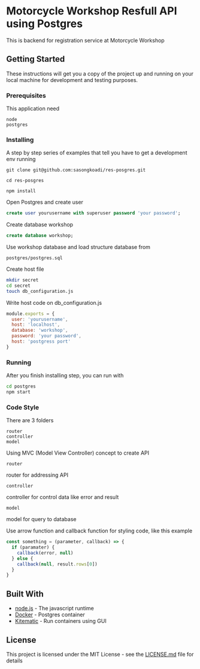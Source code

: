 # Motorcycle Workshop Resfull API using Postgres

This is backend for registration service at Motorcycle Workshop

## Getting Started

These instructions will get you a copy of the project up and running on your local machine for development and testing purposes.

### Prerequisites

This application need

```
node
postgres
```

### Installing

A step by step series of examples that tell you have to get a development env running

```
git clone git@github.com:sasongkoadi/res-posgres.git

cd res-posgres

npm install
```
Open Postgres and create user

```sql
create user yourusername with superuser password 'your password';
```

Create database workshop

```sql
create database workshop;
```

Use workshop database and load structure database from

```
postgres/postgres.sql
```

Create host file

```bash
mkdir secret
cd secret
touch db_configuration.js
```

Write host code on db_configuration.js

```js
module.exports = {
  user: 'yourusername',
  host: 'localhost',
  database: 'workshop',
  password: 'your password',
  host: 'postgress port'
}
```

### Running

After you finish installing step, you can run with 

```bash
cd postgres
npm start
```

### Code Style

There are 3 folders

```
router
controller
model
```

Using MVC (Model View Controller) concept to create API

```
router
```
router for addressing API

```
controller
```
controller for control data like error and result

```
model
```
model for query to database


Use arrow function and callback function for styling code, like this example

```js
const something = (parameter, callback) => {
  if (paramater) {
    callback(error, null)
  } else {
    callback(null, result.rows[0])
  }
}
```

## Built With

* [node.js](https://nodejs.org/en/) - The javascript runtime
* [Docker](https://www.docker.com/) - Postgres container
* [Kitematic](https://kitematic.com/) - Run containers using GUI


## License

This project is licensed under the MIT License - see the [LICENSE.md](LICENSE.md) file for details

